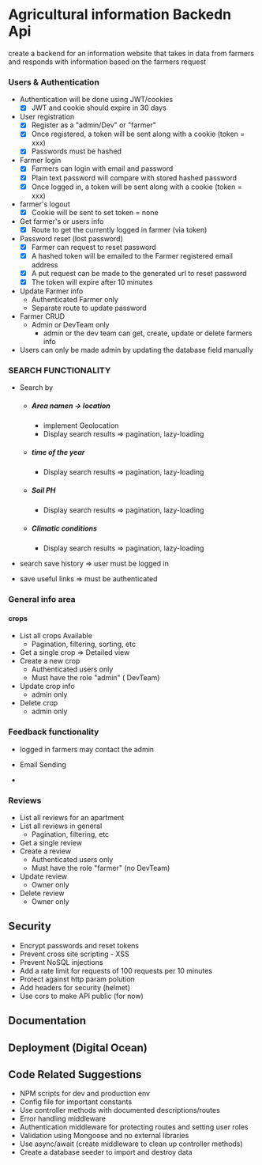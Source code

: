 # Agricultural information Backedn Api

create a backend for an information website that takes in data from farmers and responds with information based on the farmers request

### Users & Authentication

- Authentication will be done using JWT/cookies
  - [x] JWT and cookie should expire in 30 days
- User registration
  - [x] Register as a "admin/Dev" or "farmer"
  - [x] Once registered, a token will be sent along with a cookie (token = xxx)
  - [x] Passwords must be hashed
- Farmer login
  - [x] Farmers can login with email and password
  - [x] Plain text password will compare with stored hashed password
  - [x] Once logged in, a token will be sent along with a cookie (token = xxx)
- farmer's logout
  - [x] Cookie will be sent to set token = none
- Get farmer's or users info
  - [x] Route to get the currently logged in farmer (via token)
- Password reset (lost password)
  - [x] Farmer can request to reset password
  - [x] A hashed token will be emailed to the Farmer registered email address
  - [x] A put request can be made to the generated url to reset password
  - [x] The token will expire after 10 minutes
- Update Farmer info
  - Authenticated Farmer only
  - Separate route to update password
- Farmer CRUD
  - Admin or DevTeam only
    - admin or the dev team can get, create, update or delete farmers info
- Users can only be made admin by updating the database field manually

### SEARCH FUNCTIONALITY

- Search by

  - ##### Area namen -> location
    - implement Geolocation
    - Display search results => pagination, lazy-loading
  - ##### time of the year
    - Display search results => pagination, lazy-loading
  - ##### Soil PH
    - Display search results => pagination, lazy-loading
  - ##### Climatic conditions
    - Display search results => pagination, lazy-loading

- search save history => user must be logged in
- save useful links => must be authenticated

### General info area

#### crops

- List all crops Available
  - Pagination, filtering, sorting, etc
- Get a single crop => Detailed view
- Create a new crop
  - Authenticated users only
  - Must have the role "admin" ( DevTeam)
- Update crop info
  - admin only
- Delete crop
  - admin only

### Feedback functionality

- logged in farmers may contact the admin
- Email Sending

-

### Reviews

- List all reviews for an apartment
- List all reviews in general
  - Pagination, filtering, etc
- Get a single review
- Create a review
  - Authenticated users only
  - Must have the role "farmer" (no DevTeam)
- Update review
  - Owner only
- Delete review
  - Owner only

## Security

- Encrypt passwords and reset tokens
- Prevent cross site scripting - XSS
- Prevent NoSQL injections
- Add a rate limit for requests of 100 requests per 10 minutes
- Protect against http param polution
- Add headers for security (helmet)
- Use cors to make API public (for now)

## Documentation

## Deployment (Digital Ocean)

## Code Related Suggestions

- NPM scripts for dev and production env
- Config file for important constants
- Use controller methods with documented descriptions/routes
- Error handling middleware
- Authentication middleware for protecting routes and setting user roles
- Validation using Mongoose and no external libraries
- Use async/await (create middleware to clean up controller methods)
- Create a database seeder to import and destroy data

